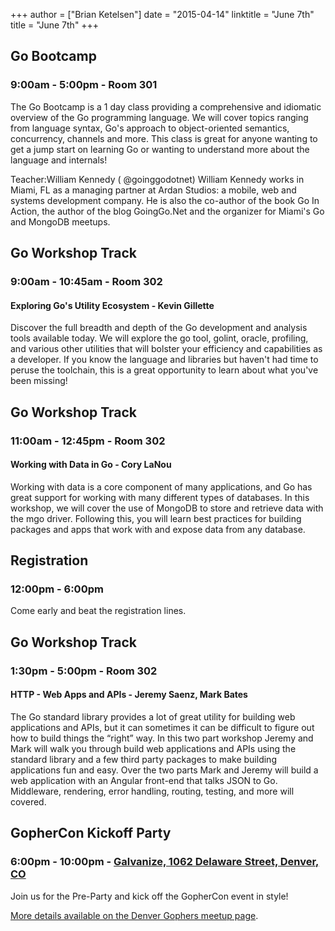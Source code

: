 +++
author = ["Brian Ketelsen"]
date = "2015-04-14"
linktitle = "June 7th"
title = "June 7th"
+++

## Go Bootcamp
### 9:00am - 5:00pm - Room 301
The Go Bootcamp is a 1 day class providing a comprehensive and idiomatic overview of the Go programming language. We will cover topics ranging from language syntax, Go's approach to object-oriented semantics, concurrency, channels and more. This class is great for anyone wanting to get a jump start on learning Go or wanting to understand more about the language and internals!

Teacher:William Kennedy ( @goinggodotnet) 
William Kennedy works in Miami, FL as a managing partner at Ardan Studios: a mobile, web and systems development company. He is also the co-author of the book Go In Action, the author of the blog GoingGo.Net and the organizer for Miami's Go and MongoDB meetups.


## Go Workshop Track
### 9:00am - 10:45am - Room 302
#### Exploring Go's Utility Ecosystem - Kevin Gillette
Discover the full breadth and depth of the Go development and analysis tools available today. We will explore the go tool, golint, oracle, profiling, and various other utilities that will bolster your efficiency and capabilities as a developer. If you know the language and libraries but haven't had time to peruse the toolchain, this is a great opportunity to learn about what you've been missing!

## Go Workshop Track
### 11:00am - 12:45pm - Room 302
#### Working with Data in Go - Cory LaNou
Working with data is a core component of many applications, and Go has great support for working with many different types of databases. In this workshop, we will cover the use of MongoDB to store and retrieve data with the mgo driver. Following this, you will learn best practices for building packages and apps that work with and expose data from any database.


## Registration 
### 12:00pm - 6:00pm
Come early and beat the registration lines.


## Go Workshop Track
### 1:30pm - 5:00pm - Room 302
#### HTTP - Web Apps and APIs - Jeremy Saenz, Mark Bates
The Go standard library provides a lot of great utility for building web applications and APIs, but it can sometimes it can be difficult to figure out how to build things the “right” way. In this two part workshop Jeremy and Mark will walk you through build web applications and APIs using the standard library and a few third party packages to make building applications fun and easy. Over the two parts Mark and Jeremy will build a web application with an Angular front-end that talks JSON to Go. Middleware, rendering, error handling, routing, testing, and more will covered.


## GopherCon Kickoff Party
### 6:00pm - 10:00pm - <a href="http://maps.google.com/maps?f=q&hl=en&q=1062+Delaware+Street%2C+Denver%2C+CO%2C+80204%2C+us">Galvanize, 1062 Delaware Street, Denver, CO</a>
Join us for the Pre-Party and kick off the GopherCon event in style!

<a href="http://www.meetup.com/Denver-Go-Language-User-Group/events/222335594/">More details available on the Denver Gophers meetup page</a>.
